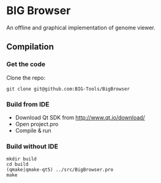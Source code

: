 # BIG Browser

An offline and graphical implementation of genome viewer.

## Compilation

### Get the code

Clone the repo:

```
git clone git@github.com:BIG-Tools/BigBrowser
```
### Build from IDE
* Download Qt SDK from http://www.qt.io/download/
* Open project.pro
* Compile & run 


### Build without IDE

```
mkdir build
cd build
(qmake|qmake-qt5) ../src/BigBrowser.pro
make
```

